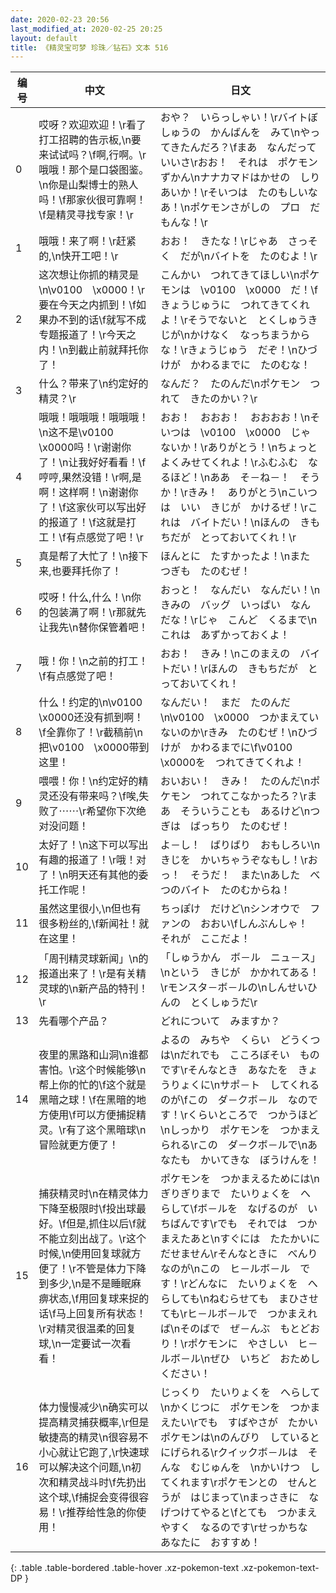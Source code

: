 ```yaml
---
date: 2020-02-23 20:56
last_modified_at: 2020-02-25 20:25
layout: default
title: 《精灵宝可梦 珍珠／钻石》文本 516
---
```

| 编号 | 中文 | 日文 |
| ---- | ---- | ---- |
| 0 | 哎呀？欢迎欢迎！\r看了打工招聘的告示板,\n要来试试吗？\f啊,行啊。\r哦哦！那个是口袋图鉴。\n你是山梨博士的熟人吗！\f那家伙很可靠啊！\f是精灵寻找专家！\r | おや？　いらっしゃい！\rバイトぼしゅうの　かんばんを　みて\nやってきたんだろ？\fまあ　なんだって　いいさ\rおお！　それは　ポケモンずかん\nナナカマドはかせの　しりあいか！\rそいつは　たのもしいなあ！\nポケモンさがしの　プロ　だもんな！\r |
| 1 | 哦哦！来了啊！\r赶紧的,\n快开工吧！\r | おお！　きたな！\rじゃあ　さっそく　だが\nバイトを　たのむよ！\r |
| 2 | 这次想让你抓的精灵是\n\v0100　\x0000！\r要在今天之内抓到！\f如果办不到的话\f就写不成专题报道了！\r今天之内！\n到截止前就拜托你了！ | こんかい　つれてきてほしい\nポケモンは　\v0100　\x0000　だ！\fきょうじゅうに　つれてきてくれよ！\rそうでないと　とくしゅうきじが\nかけなく　なっちまうからな！\rきょうじゅう　だぞ！\nひづけが　かわるまでに　たのむな！ |
| 3 | 什么？带来了\n约定好的精灵？\r | なんだ？　たのんだ\nポケモン　つれて　きたのかい？\r |
| 4 | 哦哦！哦哦哦！哦哦哦！\n这不是\v0100　\x0000吗！\r谢谢你了！\n让我好好看看！\f哼哼,果然没错！\r啊,是啊！这样啊！\n谢谢你了！\f这家伙可以写出好的报道了！\f这就是打工！\f有点感觉了吧！\r | おお！　おおお！　おおおお！\nそいつは　\v0100　\x0000　じゃないか！\rありがとう！\nちょっと　よくみせてくれよ！\rふむふむ　なるほど！\nああ　そ－ね－！　そうか！\rきみ！　ありがとう\nこいつは　いい　きじが　かけるぜ！\rこれは　バイトだい！\nほんの　きもちだが　とっておいてくれ！\r |
| 5 | 真是帮了大忙了！\n接下来,也要拜托你了！ | ほんとに　たすかったよ！\nまた　つぎも　たのむぜ！ |
| 6 | 哎呀！什么,什么！\n你的包装满了啊！\r那就先让我先\n替你保管着吧！ | おっと！　なんだい　なんだい！\nきみの　バッグ　いっぱい　なんだな！\rじゃ　こんど　くるまで\nこれは　あずかっておくよ！ |
| 7 | 哦！你！\n之前的打工！\f有点感觉了吧！ | おお！　きみ！\nこのまえの　バイトだい！\rほんの　きもちだが　とっておいてくれ！ |
| 8 | 什么！约定的\n\v0100　\x0000还没有抓到啊！\f全靠你了！\r截稿前\n把\v0100　\x0000带到这里！ | なんだい！　まだ　たのんだ\n\v0100　\x0000　つかまえていないのか\rきみ　たのむぜ！\nひづけが　かわるまでに\f\v0100　\x0000を　つれてきてくれよ！ |
| 9 | 喂喂！你！\n约定好的精灵还没有带来吗？\f唉,失败了⋯⋯\r希望你下次绝对没问题！ | おいおい！　きみ！　たのんだ\nポケモン　つれてこなかったろ？\rまあ　そういうことも　あるけど\nつぎは　ばっちり　たのむぜ！ |
| 10 | 太好了！\n这下可以写出有趣的报道了！\r哦！对了！\n明天还有其他的委托工作呢！ | よ－し！　ばりばり　おもしろい\nきじを　かいちゃうぞなもし！\rおっ！　そうだ！　また\nあした　べつのバイト　たのむからね！ |
| 11 | 虽然这里很小,\n但也有很多粉丝的,\f新闻社！就在这里！ | ちっぽけ　だけど\nシンオウで　ファンの　おおい\fしんぶんしゃ！　それが　ここだよ！ |
| 12 | 「周刊精灵球新闻」\n的报道出来了！\r是有关精灵球的\n新产品的特刊！\r | 「しゅうかん　ボ－ル　ニュ－ス」\nという　きじが　かかれてある！\rモンスタ－ボ－ルの\nしんせいひんの　とくしゅうだ\r |
| 13 | 先看哪个产品？ | どれについて　みますか？ |
| 14 | 夜里的黑路和山洞\n谁都害怕。\r这个时候能够\n帮上你的忙的\f这个就是黑暗之球！\f在黑暗的地方使用\f可以方便捕捉精灵。\r有了这个黑暗球\n冒险就更方便了！ | よるの　みちや　くらい　どうくつは\nだれでも　こころぼそい　ものです\rそんなとき　あなたを　きょうりょくに\nサポ－ト　してくれるのが\fこの　ダ－クボ－ル　なのです！\rくらいところで　つかうほど\nしっかり　ポケモンを　つかまえられる\rこの　ダ－クボ－ルで\nあなたも　かいてきな　ぼうけんを！ |
| 15 | 捕获精灵时\n在精灵体力下降至极限时\f投出球最好。\f但是,抓住以后\f就不能立刻出战了。\r这个时候,\n使用回复球就方便了！\r不管是体力下降到多少,\n是不是睡眠麻痹状态,\f用回复球来捉的话\f马上回复所有状态！\r对精灵很温柔的回复球,\n一定要试一次看看！ | ポケモンを　つかまえるためには\nぎりぎりまで　たいりょくを　へらして\fボ－ルを　なげるのが　いちばんです\rでも　それでは　つかまえたあと\nすぐには　たたかいに　だせません\rそんなときに　べんりなのが\nこの　ヒ－ルボ－ル　です！\rどんなに　たいりょくを　へらしても\nねむらせても　まひさせても\rヒ－ルボ－ルで　つかまえれば\nそのばで　ぜ－んぶ　もとどおり！\rポケモンに　やさしい　ヒ－ルボ－ル\nぜひ　いちど　おためしください！ |
| 16 | 体力慢慢减少\n确实可以提高精灵捕获概率,\r但是敏捷高的精灵\n很容易不小心就让它跑了,\r快速球可以解决这个问题,\n初次和精灵战斗时\f先扔出这个球,\f捕捉会变得很容易！\r推荐给性急的你使用！ | じっくり　たいりょくを　へらして\nかくじつに　ポケモンを　つかまえたい\rでも　すばやさが　たかい　ポケモンは\nのんびり　していると　にげられる\rクイックボ－ルは　そんな　むじゅんを　\nかいけつ　してくれます\rポケモンとの　せんとうが　はじまって\nまっさきに　なげつけてやると\fとても　つかまえやすく　なるのです\rせっかちな　あなたに　おすすめ！ |
{: .table .table-bordered .table-hover .xz-pokemon-text .xz-pokemon-text-DP }